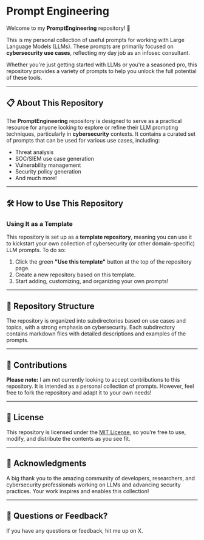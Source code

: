 # Prompt Engineering

Welcome to my **PromptEngineering** repository! 🚀 

This is my personal collection of useful prompts for working with Large Language Models (LLMs). These prompts are primarily focused on **cybersecurity use cases**, reflecting my day job as an infosec consultant. 

Whether you're just getting started with LLMs or you're a seasoned pro, this repository provides a variety of prompts to help you unlock the full potential of these tools.

---

## 📋 About This Repository

The **PromptEngineering** repository is designed to serve as a practical resource for anyone looking to explore or refine their LLM prompting techniques, particularly in **cybersecurity** contexts. It contains a curated set of prompts that can be used for various use cases, including:

- Threat analysis
- SOC/SIEM use case generation
- Vulnerability management
- Security policy generation
- And much more!

---

## 🛠️ How to Use This Repository

### Using It as a Template
This repository is set up as a **template repository**, meaning you can use it to kickstart your own collection of cybersecurity (or other domain-specific) LLM prompts. To do so:

1. Click the green **"Use this template"** button at the top of the repository page.
2. Create a new repository based on this template.
3. Start adding, customizing, and organizing your own prompts!

---

## 📂 Repository Structure

The repository is organized into subdirectories based on use cases and topics, with a strong emphasis on cybersecurity. Each subdirectory contains markdown files with detailed descriptions and examples of the prompts.

---

## 🤝 Contributions

**Please note:** I am not currently looking to accept contributions to this repository. It is intended as a personal collection of prompts. However, feel free to fork the repository and adapt it to your own needs!

---

## 📜 License

This repository is licensed under the [MIT License](LICENSE), so you’re free to use, modify, and distribute the contents as you see fit.

---

## 🌟 Acknowledgments

A big thank you to the amazing community of developers, researchers, and cybersecurity professionals working on LLMs and advancing security practices. Your work inspires and enables this collection!

---

## 📨 Questions or Feedback?

If you have any questions or feedback, hit me up on X.
